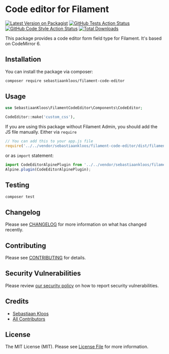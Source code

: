 # Code editor for Filament

[![Latest Version on Packagist](https://img.shields.io/packagist/v/sebastiaankloos/filament-code-editor.svg?style=flat-square)](https://packagist.org/packages/sebastiaankloos/filament-code-editor)
[![GitHub Tests Action Status](https://img.shields.io/github/workflow/status/sebastiaankloos/filament-code-editor/run-tests?label=tests)](https://github.com/sebastiaankloos/filament-codee-ditor/actions?query=workflow%3Arun-tests+branch%3Amain)
[![GitHub Code Style Action Status](https://img.shields.io/github/workflow/status/sebastiaankloos/filament-codee-ditor/Check%20&%20fix%20styling?label=code%20style)](https://github.com/sebastiaankloos/filament-code-editor/actions?query=workflow%3A"Check+%26+fix+styling"+branch%3Amain)
[![Total Downloads](https://img.shields.io/packagist/dt/sebastiaankloos/filament-code-editor.svg?style=flat-square)](https://packagist.org/packages/sebastiaankloos/filament-code-editor)

This package provides a code editor form field type for Filament. It's based on CodeMirror 6.

## Installation

You can install the package via composer:

```bash
composer require sebastiaankloos/filament-code-editor
```

## Usage

```php
use SebastiaanKloos\FilamentCodeEditor\Components\CodeEditor;

CodeEditor::make('custom_css'),
```

If you are using this package without Filament Admin, you should add the JS file manually.
Either via `require`
```js
// You can add this to your app.js file
require('../../vendor/sebastiaankloos/filament-code-editor/dist/filament-tools');
```
or as `import` statement:
```js
import CodeEditorAlpinePlugin from '../../vendor/sebastiaankloos/filament-code-editor/dist/module.esm';
Alpine.plugin(CodeEditorAlpinePlugin);
```

## Testing

```bash
composer test
```

## Changelog

Please see [CHANGELOG](CHANGELOG.md) for more information on what has changed recently.

## Contributing

Please see [CONTRIBUTING](https://github.com/spatie/.github/blob/main/CONTRIBUTING.md) for details.

## Security Vulnerabilities

Please review [our security policy](../../security/policy) on how to report security vulnerabilities.

## Credits

- [Sebastiaan Kloos](https://github.com/SebastiaanKloos)
- [All Contributors](../../contributors)

## License

The MIT License (MIT). Please see [License File](LICENSE.md) for more information.
